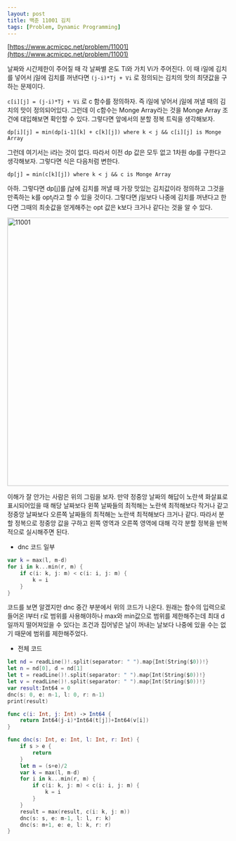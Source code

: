 ```yaml
---
layout: post
title: 백준 11001 김치
tags: [Problem, Dynamic Programming]
---
```


[https://www.acmicpc.net/problem/11001](https://www.acmicpc.net/problem/11001)

날짜와 시간제한이 주어질 때 각 날짜별 온도 Ti와 가치 Vi가 주어진다. 이 때 i일에 김치를 넣어서 j일에 김치를 꺼낸다면 `(j-i)*Tj + Vi` 로 정의되는 김치의 맛의 최댓값을 구하는 문제이다.  

`c[i][j] = (j-i)*Tj + Vi` 로 c 함수를 정의하자. 즉 i일에 넣어서 j일에 꺼낼 때의 김치의 맛이 정의되어있다. 그런데 이 c함수는 Monge Array라는 것을 Monge Array 조건에 대입해보면 확인할 수 있다. 그렇다면 앞에서의 분할 정복 트릭을 생각해보자. 

```
dp[i][j] = min(dp[i-1][k] + c[k][j]) where k < j && c[i][j] is Monge Array
```
그런데 여기서는 i라는 것이 없다. 따라서 이전 dp 값은 모두 없고 1차원 dp를 구한다고 생각해보자. 그렇다면 식은 다음처럼 변한다.
```
dp[j] = min(c[k][j]) where k < j && c is Monge Array
```
아하. 그렇다면 dp[j]를 j날에 김치를 꺼낼 때 가장 맛있는 김치값이라 정의하고 그것을 만족하는 k를 opt<sub>j</sub>라고 할 수 있을 것이다. 그렇다면 j일보다 나중에 김치를 꺼낸다고 한다면 그때의 최솟값을 얻게해주는 opt 값은 k보다 크거나 같다는 것을 알 수 있다.

<img width="610" alt="11001" src="https://user-images.githubusercontent.com/78075226/119987245-c6ee3e00-bfff-11eb-81f9-d22becc8f7f9.png">

이해가 잘 안가는 사람은 위의 그림을 보자. 만약 정중앙 날짜의 해답이 노란색 화살표로 표시되어있을 때 해당 날짜보다 왼쪽 날짜들의 최적해는 노란색 최적해보다 작거나 같고 정중앙 날짜보다 오른쪽 날짜들의 최적해는 노란색 최적해보다 크거나 같다. 따라서 분할 정복으로 정중앙 값을 구하고 왼쪽 영역과 오른쪽 영역에 대해 각각 분할 정복을 반복적으로 실시해주면 된다.  
- dnc 코드 일부



```swift
var k = max(l, m-d)
for i in k...min(r, m) {
    if c(i: k, j: m) < c(i: i, j: m) {
        k = i
    }
}
```
코드를 보면 알겠지만 dnc 중간 부분에서 위의 코드가 나온다. 원래는 함수의 입력으로 들어온 l부터 r로 범위를 사용해야하나 max와 min값으로 범위를 제한해주는데 최대 d일까지 떨어져있을 수 있다는 조건과 집어넣은 날이 꺼내는 날보다 나중에 있을 수는 없기 때문에 범위를 제한해주었다.  

- 전체 코드



```swift
let nd = readLine()!.split(separator: " ").map{Int(String($0))!}
let n = nd[0], d = nd[1]
let t = readLine()!.split(separator: " ").map{Int(String($0))!}
let v = readLine()!.split(separator: " ").map{Int(String($0))!}
var result:Int64 = 0
dnc(s: 0, e: n-1, l: 0, r: n-1)
print(result)

func c(i: Int, j: Int) -> Int64 {
    return Int64(j-i)*Int64(t[j])+Int64(v[i])
}

func dnc(s: Int, e: Int, l: Int, r: Int) {
    if s > e {
        return
    }
    let m = (s+e)/2
    var k = max(l, m-d)
    for i in k...min(r, m) {
        if c(i: k, j: m) < c(i: i, j: m) {
            k = i
        }
    }
    result = max(result, c(i: k, j: m))
    dnc(s: s, e: m-1, l: l, r: k)
    dnc(s: m+1, e: e, l: k, r: r)
}
```

